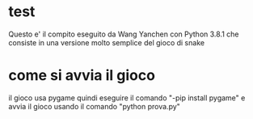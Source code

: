 # test
Questo e' il compito  eseguito da Wang Yanchen con Python 3.8.1 che consiste in una versione molto semplice del gioco di snake
# come si avvia il gioco
il gioco usa pygame quindi eseguire il comando "-pip install pygame"
e avvia il gioco usando il comando "python prova.py"
